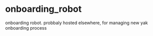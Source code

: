 # onboarding_robot
onboarding robot. probbaly hosted elsewhere, for managing new yak onboarding process
